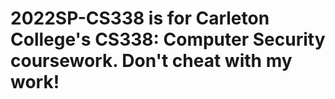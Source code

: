 # 2022SP-CS338 is for Carleton College's CS338: Computer Security coursework. Don't cheat with my work!
